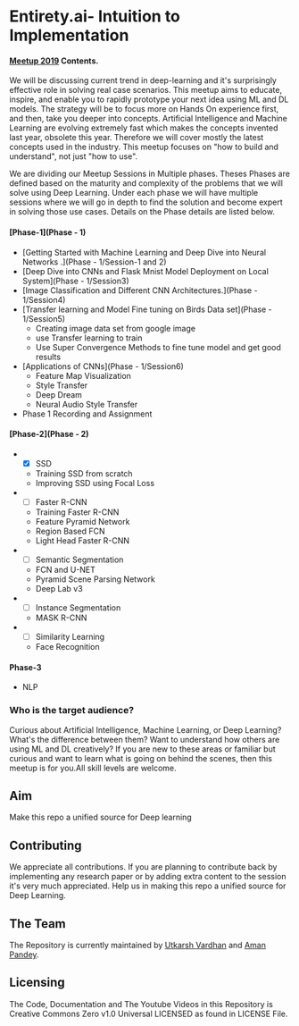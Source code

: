 # Entirety.ai- Intuition to Implementation

####  [Meetup 2019](https://www.meetup.com/Entirety-ai-Intuition-to-Implementation/) Contents.

We will be discussing current trend in deep-learning and it's  surprisingly effective role in solving real case scenarios. This meetup  aims to educate, inspire, and enable you to rapidly prototype your next  idea using ML and DL models. The strategy will be to focus more on  Hands On experience first, and then, take you deeper into concepts.  Artificial Intelligence and Machine Learning are evolving extremely fast  which makes the concepts invented last year, obsolete this year.  Therefore we will cover mostly the latest concepts used in the  industry. This meetup focuses on "how to build and understand", not just  "how to use".

We are dividing our Meetup Sessions in Multiple  phases. Theses Phases are defined based on the maturity and complexity of  the problems that we will solve using Deep Learning. Under each phase we  will have multiple sessions where we will go in depth to find the  solution and become expert in solving those use cases. Details on the  Phase details are listed below.

#### [Phase-1](Phase - 1)

* [Getting Started with Machine Learning and Deep Dive into Neural Networks .](Phase - 1/Session-1 and 2)
* [Deep Dive into CNNs and Flask Mnist Model Deployment on Local System](Phase - 1/Session3)
* [Image Classification and Different CNN Architectures.](Phase - 1/Session4)
* [Transfer learning and Model Fine tuning on Birds Data set](Phase - 1/Session5)
  * Creating image data set from google image
  * use Transfer learning to train
  * Use Super Convergence Methods to fine tune model and get good results   
* [Applications of CNNs](Phase - 1/Session6)
  * Feature Map Visualization
  * Style Transfer
  * Deep Dream
  * Neural Audio Style Transfer
* Phase 1 Recording and Assignment

#### [Phase-2](Phase - 2) 

  * - [X]  SSD
    * Training SSD from scratch
    * Improving SSD using Focal Loss

  * - [ ] Faster R-CNN
    * Training Faster R-CNN
    * Feature Pyramid Network
    * Region Based FCN
    * Light Head Faster R-CNN
  * - [ ] Semantic Segmentation
    * FCN and U-NET
    * Pyramid Scene Parsing Network
    * Deep Lab v3
  * - [ ] Instance Segmentation
    * MASK R-CNN
  * - [ ] Similarity Learning
    * Face Recognition

#### Phase-3

* NLP


### Who is the target audience?

Curious  about Artificial Intelligence, Machine Learning, or Deep Learning?  What's the difference between them? Want to understand how others are  using ML and DL creatively? If you are new to these areas or familiar  but curious and want to learn what is going on behind the scenes, then  this meetup is for you.All skill levels are welcome.

## Aim 
Make this repo a unified source for Deep learning

## Contributing

We appreciate all contributions. If you are planning to contribute back by implementing any research paper or by adding extra content to the session it's very much appreciated. Help us in making this repo a unified source for Deep Learning.

## The Team

The Repository is currently maintained by [Utkarsh Vardhan](https://github.com/u6yuvi/) and [Aman Pandey](https://github.com/aman5319/).

## Licensing

The Code, Documentation and The Youtube Videos in this Repository is Creative Commons Zero v1.0 Universal LICENSED as found in LICENSE File.
